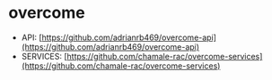 # overcome

- API: [https://github.com/adrianrb469/overcome-api](https://github.com/adrianrb469/overcome-api)
- SERVICES: [https://github.com/chamale-rac/overcome-services](https://github.com/chamale-rac/overcome-services)

